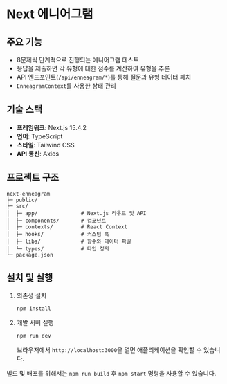 # Next 에니어그램

## 주요 기능
- 8문제씩 단계적으로 진행되는 에니어그램 테스트
- 응답을 제출하면 각 유형에 대한 점수를 계산하여 유형을 추론
- API 엔드포인트(`/api/enneagram/*`)를 통해 질문과 유형 데이터 페치
- `EnneagramContext`를 사용한 상태 관리

## 기술 스택
 - **프레임워크**: Next.js 15.4.2
- **언어**: TypeScript
- **스타일**: Tailwind CSS
- **API 통신**: Axios

## 프로젝트 구조
```
next-enneagram
├─ public/
├─ src/
│  ├─ app/              # Next.js 라우트 및 API
│  ├─ components/       # 컴포넌트
│  ├─ contexts/         # React Context
│  ├─ hooks/            # 커스텀 훅
│  ├─ libs/             # 함수와 데이터 파일
│  └─ types/            # 타입 정의
└─ package.json
```

## 설치 및 실행
1. 의존성 설치
   ```bash
   npm install
   ```
2. 개발 서버 실행
   ```bash
   npm run dev
   ```
   브라우저에서 `http://localhost:3000`을 열면 애플리케이션을 확인할 수 있습니다.

빌드 및 배포를 위해서는 `npm run build` 후 `npm start` 명령을 사용할 수 있습니다.
